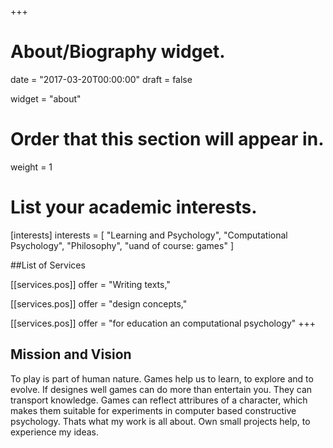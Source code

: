 +++
# About/Biography widget.

date = "2017-03-20T00:00:00"
draft = false

widget = "about"

# Order that this section will appear in.
weight = 1


# List your academic interests.
[interests]
  interests = [
    "Learning and Psychology",
    "Computational Psychology",
    "Philosophy",
    "uand of course: games"
  ]


##List of Services

[[services.pos]]
  offer = "Writing texts,"

[[services.pos]]
  offer = "design concepts,"

[[services.pos]]
    offer = "for education an computational psychology"
+++

## Mission and Vision

To play is part of human nature. Games help us to learn, to explore and to evolve. If designes well games can do more than entertain you. They can transport knowledge. Games can reflect attribures of a character, which makes them suitable for experiments in computer based constructive psychology. Thats what my work is all about. Own small projects help, to experience my ideas.

